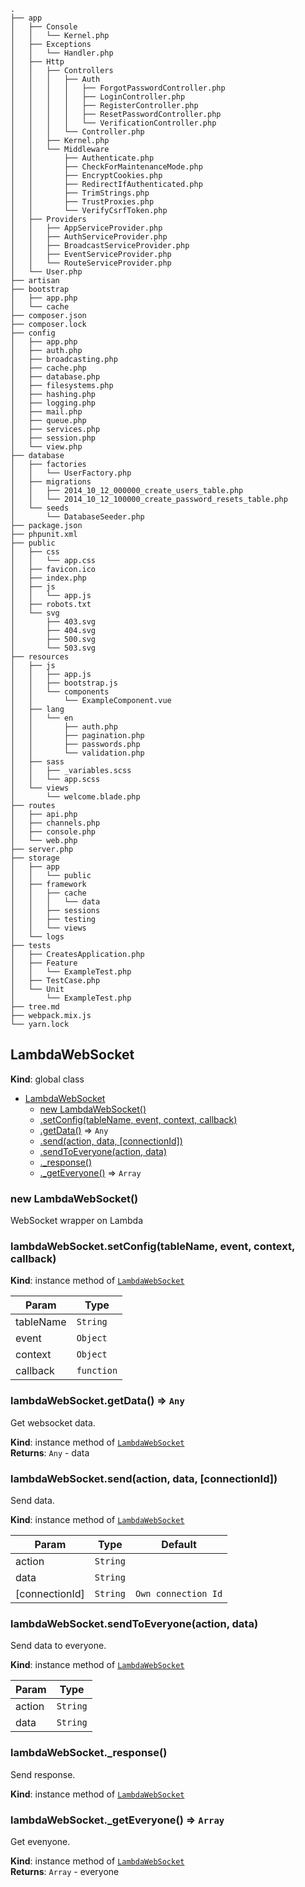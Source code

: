 
```
.
├── app
│   ├── Console
│   │   └── Kernel.php
│   ├── Exceptions
│   │   └── Handler.php
│   ├── Http
│   │   ├── Controllers
│   │   │   ├── Auth
│   │   │   │   ├── ForgotPasswordController.php
│   │   │   │   ├── LoginController.php
│   │   │   │   ├── RegisterController.php
│   │   │   │   ├── ResetPasswordController.php
│   │   │   │   └── VerificationController.php
│   │   │   └── Controller.php
│   │   ├── Kernel.php
│   │   └── Middleware
│   │       ├── Authenticate.php
│   │       ├── CheckForMaintenanceMode.php
│   │       ├── EncryptCookies.php
│   │       ├── RedirectIfAuthenticated.php
│   │       ├── TrimStrings.php
│   │       ├── TrustProxies.php
│   │       └── VerifyCsrfToken.php
│   ├── Providers
│   │   ├── AppServiceProvider.php
│   │   ├── AuthServiceProvider.php
│   │   ├── BroadcastServiceProvider.php
│   │   ├── EventServiceProvider.php
│   │   └── RouteServiceProvider.php
│   └── User.php
├── artisan
├── bootstrap
│   ├── app.php
│   └── cache
├── composer.json
├── composer.lock
├── config
│   ├── app.php
│   ├── auth.php
│   ├── broadcasting.php
│   ├── cache.php
│   ├── database.php
│   ├── filesystems.php
│   ├── hashing.php
│   ├── logging.php
│   ├── mail.php
│   ├── queue.php
│   ├── services.php
│   ├── session.php
│   └── view.php
├── database
│   ├── factories
│   │   └── UserFactory.php
│   ├── migrations
│   │   ├── 2014_10_12_000000_create_users_table.php
│   │   └── 2014_10_12_100000_create_password_resets_table.php
│   └── seeds
│       └── DatabaseSeeder.php
├── package.json
├── phpunit.xml
├── public
│   ├── css
│   │   └── app.css
│   ├── favicon.ico
│   ├── index.php
│   ├── js
│   │   └── app.js
│   ├── robots.txt
│   └── svg
│       ├── 403.svg
│       ├── 404.svg
│       ├── 500.svg
│       └── 503.svg
├── resources
│   ├── js
│   │   ├── app.js
│   │   ├── bootstrap.js
│   │   └── components
│   │       └── ExampleComponent.vue
│   ├── lang
│   │   └── en
│   │       ├── auth.php
│   │       ├── pagination.php
│   │       ├── passwords.php
│   │       └── validation.php
│   ├── sass
│   │   ├── _variables.scss
│   │   └── app.scss
│   └── views
│       └── welcome.blade.php
├── routes
│   ├── api.php
│   ├── channels.php
│   ├── console.php
│   └── web.php
├── server.php
├── storage
│   ├── app
│   │   └── public
│   ├── framework
│   │   ├── cache
│   │   │   └── data
│   │   ├── sessions
│   │   ├── testing
│   │   └── views
│   └── logs
├── tests
│   ├── CreatesApplication.php
│   ├── Feature
│   │   └── ExampleTest.php
│   ├── TestCase.php
│   └── Unit
│       └── ExampleTest.php
├── tree.md
├── webpack.mix.js
└── yarn.lock
```



<a name="LambdaWebSocket"></a>

## LambdaWebSocket
**Kind**: global class  

* [LambdaWebSocket](#LambdaWebSocket)
    * [new LambdaWebSocket()](#new_LambdaWebSocket_new)
    * [.setConfig(tableName, event, context, callback)](#LambdaWebSocket+setConfig)
    * [.getData()](#LambdaWebSocket+getData) ⇒ <code>Any</code>
    * [.send(action, data, [connectionId])](#LambdaWebSocket+send)
    * [.sendToEveryone(action, data)](#LambdaWebSocket+sendToEveryone)
    * [._response()](#LambdaWebSocket+_response)
    * [._getEveryone()](#LambdaWebSocket+_getEveryone) ⇒ <code>Array</code>

<a name="new_LambdaWebSocket_new"></a>

### new LambdaWebSocket()
WebSocket wrapper on Lambda

<a name="LambdaWebSocket+setConfig"></a>

### lambdaWebSocket.setConfig(tableName, event, context, callback)
**Kind**: instance method of [<code>LambdaWebSocket</code>](#LambdaWebSocket)  

| Param | Type |
| --- | --- |
| tableName | <code>String</code> | 
| event | <code>Object</code> | 
| context | <code>Object</code> | 
| callback | <code>function</code> | 

<a name="LambdaWebSocket+getData"></a>

### lambdaWebSocket.getData() ⇒ <code>Any</code>
Get websocket data.

**Kind**: instance method of [<code>LambdaWebSocket</code>](#LambdaWebSocket)  
**Returns**: <code>Any</code> - data  
<a name="LambdaWebSocket+send"></a>

### lambdaWebSocket.send(action, data, [connectionId])
Send data.

**Kind**: instance method of [<code>LambdaWebSocket</code>](#LambdaWebSocket)  

| Param | Type | Default |
| --- | --- | --- |
| action | <code>String</code> |  | 
| data | <code>String</code> |  | 
| [connectionId] | <code>String</code> | <code>Own connection Id</code> | 

<a name="LambdaWebSocket+sendToEveryone"></a>

### lambdaWebSocket.sendToEveryone(action, data)
Send data to everyone.

**Kind**: instance method of [<code>LambdaWebSocket</code>](#LambdaWebSocket)  

| Param | Type |
| --- | --- |
| action | <code>String</code> | 
| data | <code>String</code> | 

<a name="LambdaWebSocket+_response"></a>

### lambdaWebSocket.\_response()
Send response.

**Kind**: instance method of [<code>LambdaWebSocket</code>](#LambdaWebSocket)  
<a name="LambdaWebSocket+_getEveryone"></a>

### lambdaWebSocket.\_getEveryone() ⇒ <code>Array</code>
Get evenyone.

**Kind**: instance method of [<code>LambdaWebSocket</code>](#LambdaWebSocket)  
**Returns**: <code>Array</code> - everyone  
